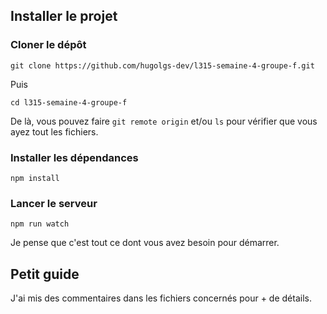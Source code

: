 ## Installer le projet

### Cloner le dépôt

```shell
git clone https://github.com/hugolgs-dev/l315-semaine-4-groupe-f.git
```

Puis 

```shell
cd l315-semaine-4-groupe-f
```

De là, vous pouvez faire ``git remote origin`` et/ou ``ls`` pour vérifier que vous ayez tout les fichiers.

### Installer les dépendances 

```shell
npm install 
```

### Lancer le serveur

```shell
npm run watch
```

Je pense que c'est tout ce dont vous avez besoin pour démarrer.

## Petit guide

J'ai mis des commentaires dans les fichiers concernés pour + de détails.